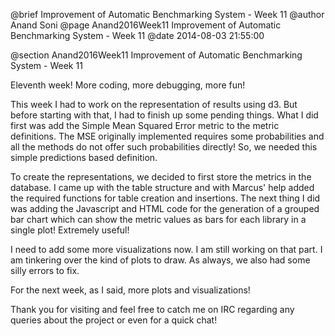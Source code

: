 @brief Improvement of Automatic Benchmarking System - Week 11
@author Anand Soni
@page Anand2016Week11 Improvement of Automatic Benchmarking System - Week 11
@date 2014-08-03 21:55:00

@section Anand2016Week11 Improvement of Automatic Benchmarking System - Week 11

Eleventh week! More coding, more debugging, more fun!

This week I had to work on the representation of results using d3. But before starting with that, I had to finish up some pending things. What I did first was add the Simple Mean Squared Error metric to the metric definitions. The MSE originally implemented requires some probabilities and all the methods do not offer such probabilities directly! So, we needed this simple predictions based definition.

To create the representations, we decided to first store the metrics in the database. I came up with the table structure and with Marcus' help added the required functions for table creation and insertions. The next thing I did was adding the Javascript and HTML code for the generation of a grouped bar chart which can show the metric values as bars for each library in a single plot! Extremely useful!

I need to add some more visualizations now. I am still working on that part. I am tinkering over the kind of plots to draw. As always, we also had some silly errors to fix.

For the next week, as I said, more plots and visualizations!

Thank you for visiting and feel free to catch me on IRC regarding any queries about the project or even for a quick chat!